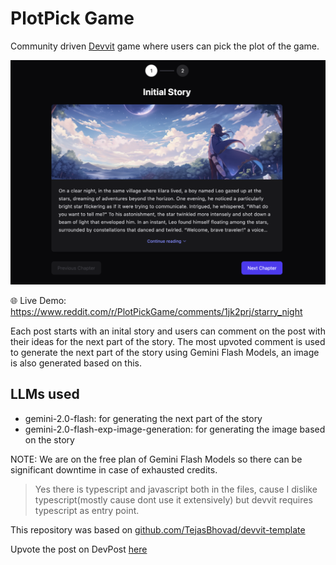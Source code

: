 # PlotPick Game

Community driven [Devvit](https://developers.reddit.com) game where users can pick the plot of the game.

![Preview Image](./github/preview.png)

🌐 Live Demo: https://www.reddit.com/r/PlotPickGame/comments/1jk2prj/starry_night

Each post starts with an inital story and users can comment on the post with their ideas for the next part of the story. The most upvoted comment is used to generate the next part of the story using Gemini Flash Models, an image is also generated based on this.

## LLMs used

- gemini-2.0-flash: for generating the next part of the story
- gemini-2.0-flash-exp-image-generation: for generating the image based on the story

NOTE: We are on the free plan of Gemini Flash Models so there can be significant downtime in case of exhausted credits.

> Yes there is typescript and javascript both in the files, cause I dislike typescript(mostly cause dont use it extensively) but devvit requires typescript as entry point.

This repository was based on [github.com/TejasBhovad/devvit-template](https://github.com/TejasBhovad/devvit-template)

Upvote the post on DevPost [here](https://developers.reddit.com/post/plotpick-game)
